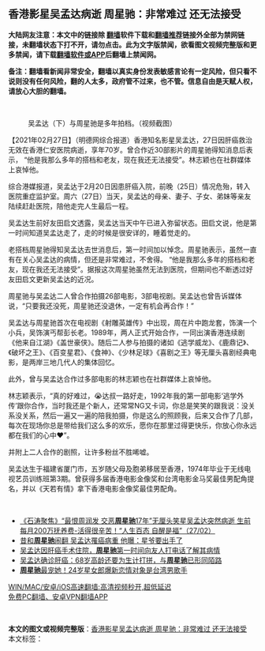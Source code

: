  <h2>香港影星吴孟达病逝 周星驰：非常难过 还无法接受</h2> <p class="notice"><b>大陆网友注意：本文中的链接除 <a href="https://github.com/bannedbook/fanqiang" >翻墙</a>软件下载和<a href="https://github.com/killgcd/justmysocks/blob/master/README.md">翻墙推荐</a>链接外全部为禁网链接，未翻墙状态下打不开，请勿点击。此为文字版禁闻，欲看图文视频完整版和更多禁闻，请下载<a href="https://github.com/bannedbook/fanqiang">翻墙软件或APP</a>后翻墙上禁闻网。</p><p>备注：翻墙看新闻非常安全，翻墙以真实身份发表敏感言论有一定风险，但只看不说则没有任何风险，翻的人太多，政府管不过来，也不管。信息自由是天赋人权，请放心大胆的翻墙。</b></p>  <div class="entry"> <br /> <figure><a href="https://i2.wp.com/upload-images-bucket-v64rleca837do.s3.eu-west-1.amazonaws.com/wp-content/uploads/2021/02/27165722/Screen-Shot-2021-02-27-at-11.56.17.png?fit=1130%2C1068&#038;ssl=1" data-caption="吴孟达（下）与周星驰是多年拍档。（视频截图）"></a><figcaption class="wp-caption-text">吴孟达（下）与周星驰是多年拍档。（视频截图）</figcaption></figure> <p>【2021年02月27日】（明德网综合报道）香港知名影星吴孟达，27日因肝癌救治无效在香港仁安医院病逝，享年70岁。曾合作近30部影片的周星驰得知消息后表示， “他是我那么多年的搭档和老友，现在我还无法接受”。林志颖也在社群媒体上哀悼他。</p> <p>综合港媒报道，吴孟达于2月20日因患肝癌入院，前晚（25日）情况危殆，转入医院重症监护室。周六（27日）当天，吴孟达的母亲、妻子、子女、弟妹等亲友陆续赶赴医院，陪他走完人生最后一程。</p> <p>吴孟达生前好友田启文透露，吴孟达当天中午已进入弥留状态。田启文说，他是第一时间知道吴孟达走了，走的时候是很安详的，睡着觉走的。</p> <p>老搭档周星驰得知吴孟达去世消息后，第一时间加以悼念。周星驰表示，虽然一直有在关心吴孟达的病情，但还是非常难过，不舍得。 “他是我那么多年的搭档和老友，现在我还无法接受”。据报这次周星驰虽然无法到医院，但期间也不断透过好友田启文更新吴孟达的近况。</p>  <p>周星驰与吴孟达二人曾合作拍摄26部电影，3部电视剧。吴孟达也曾告诉媒体说，“只要我还没死，周星驰还没退休，一定有机会再合作！”</p> <p>吴孟达与周星驰首次在电视剧《射雕英雄传》中出现，周在片中跑龙套，饰演一个小兵，吴饰演丐帮彭长老。1989年，两人正式开始合作，一同出演香港连续剧《他来自江湖》《盖世豪侠》。随后二人参与拍摄的诸如《逃学威龙》、《鹿鼎记》、《破坏之王》、《百变星君》、《食神》、《少林足球》《喜剧之王》等无厘头喜剧经典电影，是两岸三地几代人的集体回忆。</p> <p>此外，曾与吴孟达合作过多部电影的林志颖也在社群媒体上哀悼他。</p> <p>林志颖表示，“真的好难过，😭达叔一路好走，1992年我的第一部电影‘逃学外传’跟你合作，当时我还是个新人，还常常NG又卡词，你总是笑笑的跟我说：没关系没关系，然后一遍又一遍的陪我拍摄，你是这么的照顾我，后来又合作了几部，每次在现场你总是带给我们这么多的欢乐，愿你在那里过得更快乐，你放心你永远都在我们的心中❤️”。</p>  <p>并附上二人合作的剧照，让许多粉丝不胜唏嘘。</p> <p></p> <p>吴孟达生于福建省厦门市，五岁随父母及胞弟移居至香港，1974年毕业于无线电视艺员训练班第3期。曾获得多届香港电影金像奖和台湾电影金马奖最佳男配角提名，并以《天若有情》拿下香港电影金像奖最佳男配角。</p> <p>&nbsp;</p>  <ul class='op-related-articles' title='相关阅读'> <li><a href='https://www.bannedbook.org/bnews/bannedvideo/20210228/1495246.html' target='_blank'>《石涛聚焦》“最恨周润发 交恶<b>周星驰</b>17年”无厘头笑星吴孟达突然病逝 生前每月200万抚养费-活得很辛苦！“人生百态 自醒是福”（27/02）</a></li> <li><a href='https://www.bannedbook.org/bnews/yule/20210225/1493444.html' target='_blank'>昔和<b>周星驰</b>闹翻 吴孟达罹癌病重 他曝：星爷要出手了</a></li> <li><a href='https://www.bannedbook.org/bnews/yule/20210224/1492761.html' target='_blank'>吴孟达因肝癌手术住院，<b>周星驰</b>第一时间向友人打电话了解其病情</a></li> <li><a href='https://www.bannedbook.org/bnews/yule/20210223/1492162.html' target='_blank'>吴孟达确诊肝癌：68岁高龄还要为生计打拼，与<b>周星驰</b>已形同陌路</a></li> <li><a href='https://www.bannedbook.org/bnews/yule/20210213/1486499.html' target='_blank'><b>周星驰</b>最宠她！24岁星女郎爆新恋情对象是台湾男歌手</a></li> </ul> <p class="texttj"> <a href="https://github.com/bannedbook/fanqiang/wiki/V2ray%E6%9C%BA%E5%9C%BA" target="_blank">WIN/MAC/安卓/iOS高速翻墙:高清视频秒开,超低延迟</a><br/> <a href="https://github.com/bannedbook/fanqiang/wiki/%E7%A6%81%E9%97%BB%E7%BD%91%E5%AE%89%E5%8D%93%E7%BF%BB%E5%A2%99%E6%96%B0%E9%97%BBAPP" target="_blank">免费PC翻墙、安卓VPN翻墙APP</a></p><p>&nbsp;</p><a name='sharetosocial'></a>       <div><b>本文的图文或视频完整版</b>：<a href='https://www.bannedbook.org/bnews/comments/20210228/1495247.html'>香港影星吴孟达病逝 周星驰：非常难过 还无法接受</a></div>  </div><!--END ENTRY--> <div class="postfooter"> <div>本文标签：</div>  </div><!--END POSTFOOTER--> 
